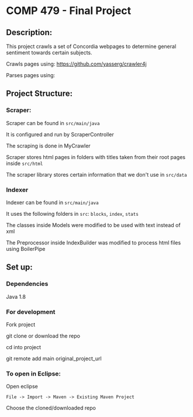 # COMP 479 - Final Project

## Description:
This project crawls a set of Concordia webpages to determine general sentiment towards certain subjects.

Crawls pages using: https://github.com/yasserg/crawler4j

Parses pages using: 

## Project Structure:
### Scraper:
Scraper can be found in `src/main/java`

It is configured and run by ScraperController

The scraping is done in MyCrawler

Scraper stores html pages in folders with titles taken from their root pages inside `src/html`

The scraper library stores certain information that we don't use in `src/data`

### Indexer
Indexer can be found in `src/main/java`

It uses the following folders in `src`: `blocks`, `index`, `stats`

The classes inside Models were modified to be used with text instead of xml

The Preprocessor inside IndexBuilder was modified to process html files using BoilerPipe

## Set up:

### Dependencies
Java 1.8

### For development
Fork project

git clone or download the repo

cd into project

git remote add main original_project_url

### To open in Eclipse:
Open eclipse

`File -> Import -> Maven -> Existing Maven Project`

Choose the cloned/downloaded repo
